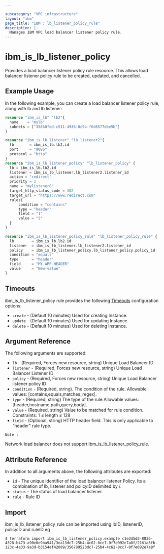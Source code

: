```yaml
---

subcategory: "VPC infrastructure"
layout: "ibm"
page_title: "IBM : lb_listener_policy_rule"
description: |-
  Manages IBM VPC load balancer listener policy rule.
---
```


# ibm\_is_lb_listener_policy

Provides a load balancer listener policy rule resource. This allows load balancer listener policy rule to be created, updated, and cancelled.

## Example Usage

In the following example, you can create a load balancer listener policy rule, along with lb and lb listener:

```terraform
resource "ibm_is_lb" "lb2"{
  name    = "mylb"
  subnets = ["35860fed-c911-4936-8c94-f0d8577dbe5b"]
}

resource "ibm_is_lb_listener" "lb_listener2"{
  lb       = ibm_is_lb.lb2.id
  port     = "9086"
  protocol = "http"
}
resource "ibm_is_lb_listener_policy" "lb_listener_policy" {
  lb = ibm_is_lb.lb2.id
  listener = ibm_is_lb_listener.lb_listener2.listener_id
  action = "redirect"
  priority = 2
  name = "mylistener8"
  target_http_status_code = 302
  target_url = "https://www.redirect.com"
  rules{
      condition = "contains"
      type = "header"
      field = "1"
      value = "2"
  }
}

resource "ibm_is_lb_listener_policy_rule" "lb_listener_policy_rule" {
  lb        = ibm_is_lb.lb2.id
  listener  = ibm_is_lb_listener.lb_listener2.listener_id
  policy    = ibm_is_lb_listener_policy.lb_listener_policy.policy_id
  condition = "equals"
  type      = "header"
  field     = "MY-APP-HEADER"
  value     = "New-value"
}
```
## Timeouts

ibm_is_lb_listener_policy rule provides the following [Timeouts](https://www.terraform.io/docs/configuration/resources.html#timeouts) configuration options:

* `create` - (Default 10 minutes) Used for creating Instance.
* `update` - (Default 10 minutes) Used for updating Instance.
* `delete` - (Default 10 minutes) Used for deleting Instance.


## Argument Reference

The following arguments are supported:

* `lb` - (Required, Forces new resource, string) Unique Load Balancer ID
* `listener` - (Required, Forces new resource, string) Unique Load Balancer Listener ID
* `policy` - (Required, Forces new resource, string) Unique Load Balancer listener policy ID
* `condition` - (Required, string). The condition of the rule. Allowable values: [contains,equals,matches_regex].
* `type` - (Required, string) The type of the rule.Allowable values: [header,hostname,path,query,body].
* `value` - (Required, string) Value to be matched for rule condition. Constraints: 1 ≤ length ≤ 128
* `field` - (Optional, string) HTTP header field. This is only applicable to "header" rule type. 


`Note :`

Network load balancer does not support ibm_is_lb_listener_policy_rule.

## Attribute Reference

In addition to all arguments above, the following attributes are exported:

* `id` - The unique identifier of the load balancer listener Policy. Its a combination of lb, listener and policyID delimited by /.
* `status` - The status of load balancer listener.
* `rule` - Rule ID

## Import

ibm_is_lb_listener_policy_rule can be imported using lbID, listenerID, policyID and ruleID eg

```
$ terraform import ibm_is_lb_listener_policy.example c1e3d5d3-8836-4328-b473-a90e0c9ba941/3ea13dc7-25b4-4c62-8cc7-0f7e092e7a8f/2161a3fb-123c-4a33-9a3d-b3154ef42009/356789523dc7-25b4-4c62-8cc7-0f7e092e7a8f
```
